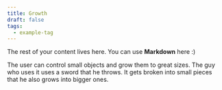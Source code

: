 ```yaml
---
title: Growth
draft: false
tags:
  - example-tag
---
```

 
The rest of your content lives here. You can use **Markdown** here :)

The user can control small objects and grow them to great sizes. The guy who uses it uses a sword that he throws. It gets broken into small pieces that he also grows into bigger ones.